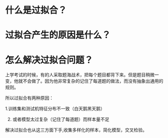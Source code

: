 # 什么是过拟合？
# 过拟合产生的原因是什么？
# 怎么解决过拟合问题？

上学考试的时候，有的人采取题海战术，把每个题目都背下来。但是题目稍微一变，他就不会做了。因为他非常复杂的记住了每道题的做法，而没有抽象出通用的规则。

所以过拟合有两种原因：

1.训练集和测试机特征分布不一致（白天鹅黑天鹅）

2. 或者模型太过复杂（记住了每道题）而样本量不足

解决过拟合也从这三方面下手,收集多样化的样本，简化模型，交叉检验。

